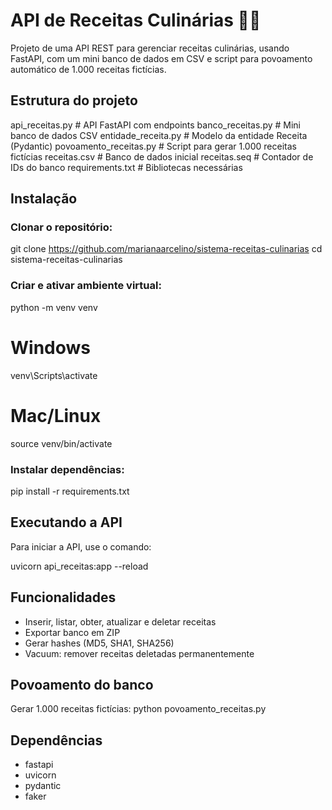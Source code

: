 # API de Receitas Culinárias 🍰🍲

Projeto de uma API REST para gerenciar receitas culinárias, usando FastAPI, com um mini banco de dados em CSV e script para povoamento automático de 1.000 receitas fictícias.

## Estrutura do projeto
api_receitas.py         # API FastAPI com endpoints
banco_receitas.py       # Mini banco de dados CSV
entidade_receita.py     # Modelo da entidade Receita (Pydantic)
povoamento_receitas.py  # Script para gerar 1.000 receitas fictícias
receitas.csv            # Banco de dados inicial
receitas.seq            # Contador de IDs do banco
requirements.txt        # Bibliotecas necessárias

## Instalação

### Clonar o repositório:

git clone https://github.com/marianaarcelino/sistema-receitas-culinarias
cd sistema-receitas-culinarias

### Criar e ativar ambiente virtual:

python -m venv venv
# Windows
venv\Scripts\activate
# Mac/Linux
source venv/bin/activate


### Instalar dependências:

pip install -r requirements.txt

## Executando a API

Para iniciar a API, use o comando:

uvicorn api_receitas:app --reload


## Funcionalidades
- Inserir, listar, obter, atualizar e deletar receitas
- Exportar banco em ZIP
- Gerar hashes (MD5, SHA1, SHA256)
- Vacuum: remover receitas deletadas permanentemente

## Povoamento do banco

Gerar 1.000 receitas fictícias:
python povoamento_receitas.py

## Dependências

- fastapi
- uvicorn
- pydantic
- faker
